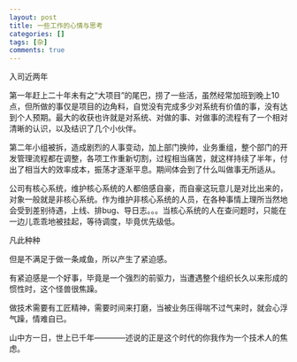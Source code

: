 ```yaml
---
layout: post
title: 一些工作的心情与思考
categories: []
tags: [杂]
comments: true
---
```


入司近两年

第一年赶上二十年未有之“大项目”的尾巴，捞了一些活，虽然经常加班到晚上10点，但所做的事仅是项目的边角料，自觉没有完成多少对系统有价值的事，没有达到个人预期。最大的收获也许就是对系统、对做的事、对做事的流程有了一个相对清晰的认识，以及结识了几个小伙伴。

第二年小组被拆，造成剧烈的人事变动，加上部门换帅，业务重组，整个部门的开发管理流程都在调整，各项工作重新切割，过程相当痛苦，就这样持续了半年，付出了相当大的效率成本，振荡才逐渐平息。期间体会到了什么叫做事无所适从。

公司有核心系统，维护核心系统的人都倍感自豪，而自豪这玩意儿是对比出来的，对象一般就是非核心系统。作为维护非核心系统的人员，在各种事情上理所当然地会受到差别待遇，上线、排bug、导日志。。。当核心系统的人在查问题时，只能在一边儿乖乖地被挂起，等待调度，毕竟优先级低。

凡此种种

但是不满足于做一条咸鱼，所以产生了紧迫感。

有紧迫感是一个好事，毕竟是一个强烈的前驱力，当遭遇整个组织长久以来形成的惯性时，这个怪兽很焦躁。

做技术需要有工匠精神，需要时间来打磨，当被业务压得喘不过气来时，就会心浮气躁，情难自已。

山中方一日，世上已千年————述说的正是这个时代的你我作为一个技术人的焦虑。
